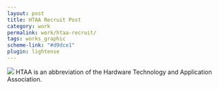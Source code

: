 ```yaml
---
layout: post
title: HTAA Recruit Post
category: work
permalink: work/htaa-recruit/
tags: works_graphic
scheme-link: "#d9dce1"
plugin: lightense
---
```

[![](https://img.akacdn.app/57800373b599b7f4beef0cb9ab9df1a3.png)](https://img.akacdn.app/image/X2aO)
HTAA is an abbreviation of the Hardware Technology and Application Association.  
